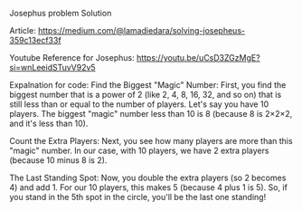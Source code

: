 Josephus problem Solution

Article: https://medium.com/@lamadiedara/solving-josepheus-359c13ecf33f

Youtube Reference for Josephus: https://youtu.be/uCsD3ZGzMgE?si=wnLeeidSTuvV92v5

Expalnation for code:
Find the Biggest "Magic" Number: First, you find the biggest number that is a power of 2 (like 2, 4, 8, 16, 32, and so on) that is still less than or equal to the number of players. Let's say you
have 10 players. The biggest "magic" number less than 10 is 8 (because 8 is 2×2×2, and it's less than 10).

Count the Extra Players: Next, you see how many players are more than this "magic" number. In our case, with 10 players, we have 2 extra players (because 10 minus 8 is 2).

The Last Standing Spot: Now, you double the extra players (so 2 becomes 4) and add 1. For our 10 players, this makes 5 (because 4 plus 1 is 5). So, if you stand in the 5th spot in the circle, you'll be the last one standing!
